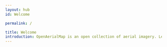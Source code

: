 ```yaml
---
layout: hub
id: Welcome

permalink: /

title: Welcome
introduction: OpenAerialMap is an open collection of aerial imagery. Learn more about the components of OAM through the documentation below.
---
```


